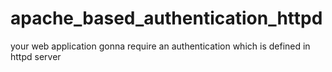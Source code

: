 # apache_based_authentication_httpd
your web application gonna require an authentication which is defined in httpd server
